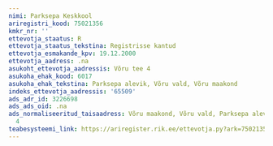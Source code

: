 ```yaml
---
nimi: Parksepa Keskkool
ariregistri_kood: 75021356
kmkr_nr: ''
ettevotja_staatus: R
ettevotja_staatus_tekstina: Registrisse kantud
ettevotja_esmakande_kpv: 19.12.2000
ettevotja_aadress: .na
asukoht_ettevotja_aadressis: Võru tee 4
asukoha_ehak_kood: 6017
asukoha_ehak_tekstina: Parksepa alevik, Võru vald, Võru maakond
indeks_ettevotja_aadressis: '65509'
ads_adr_id: 3226698
ads_ads_oid: .na
ads_normaliseeritud_taisaadress: Võru maakond, Võru vald, Parksepa alevik, Võru tee
  4
teabesysteemi_link: https://ariregister.rik.ee/ettevotja.py?ark=75021356&ref=rekvisiidid
---
```

